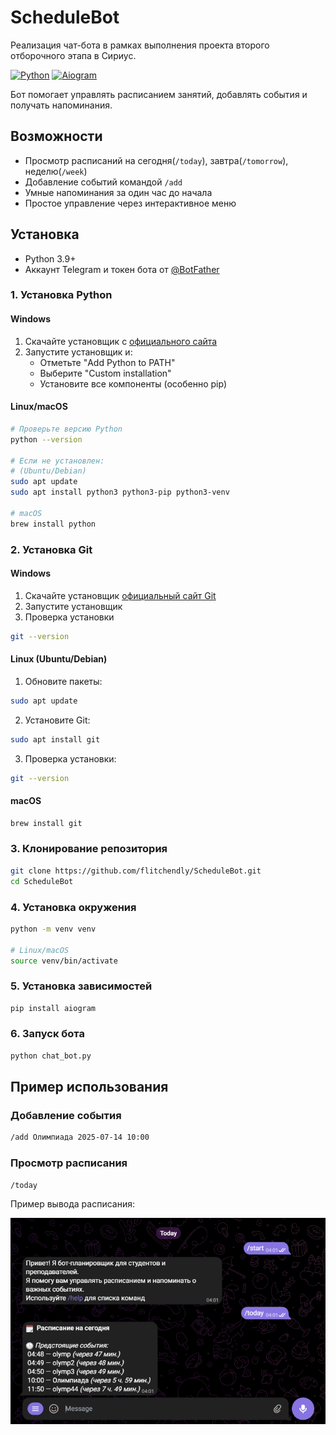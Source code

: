 # ScheduleBot
Реализация чат-бота в рамках выполнения проекта второго отборочного этапа в Сириус.

[![Python](https://img.shields.io/badge/Python-3.9+-blue.svg)](https://www.python.org/downloads/)
[![Aiogram](https://img.shields.io/badge/Aiogram-3.x-green.svg)](https://docs.aiogram.dev/en/v3.21.0/)

Бот помогает управлять расписанием занятий, добавлять события и получать напоминания.


## Возможности
- Просмотр расписаний на сегодня(`/today`), завтра(`/tomorrow`), неделю(`/week`)
- Добавление событий командой `/add`
- Умные напоминания за один час до начала
- Простое управление через интерактивное меню


## Установка
- Python 3.9+
- Аккаунт Telegram и токен бота от [@BotFather](https://t.me/botfather)


### 1. Установка Python
#### Windows
1. Скачайте установщик с [официального сайта](https://www.python.org/downloads/)
2. Запустите установщик и:
   - Отметьте "Add Python to PATH"
   - Выберите "Custom installation"
   - Установите все компоненты (особенно pip)

#### Linux/macOS
```bash
# Проверьте версию Python 
python --version

# Если не установлен:
# (Ubuntu/Debian)
sudo apt update
sudo apt install python3 python3-pip python3-venv

# macOS 
brew install python
```
### 2. Установка Git

#### Windows
1. Скачайте установщик [официальный сайт Git](https://git-scm.com/downloads)
2. Запустите установщик
3. Проверка установки 
```bash
git --version
```

#### Linux (Ubuntu/Debian)
1. Обновите пакеты:
```bash
sudo apt update
```

2. Установите Git:
```bash
sudo apt install git
```

3. Проверка установки:
```bash
git --version
```

#### macOS
```bash
brew install git
```

### 3. Клонирование репозитория 
```bash
git clone https://github.com/flitchendly/ScheduleBot.git
cd ScheduleBot
```

### 4. Установка окружения
```bash
python -m venv venv 

# Linux/macOS
source venv/bin/activate
```

### 5. Установка зависимостей
```bash
pip install aiogram
```

### 6. Запуск бота
```bash
python chat_bot.py
```

## Пример использования
### Добавление события
```bash
/add Олимпиада 2025-07-14 10:00
```
### Просмотр расписания
```bash
/today
```
Пример вывода расписания:

![today](https://github.com/flitchendly/ScheduleBot/blob/main/examples/command_today.png)
